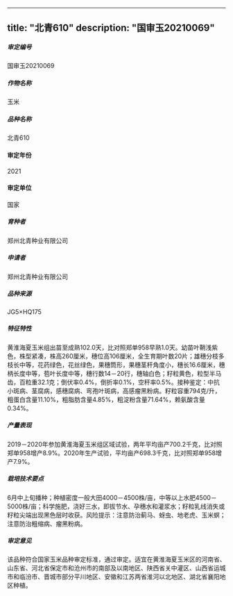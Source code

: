 
---
title: "北青610"
description: "国审玉20210069"
---
##### 审定编号 
国审玉20210069

##### 作物名称
玉米

##### 品种名称
北青610

#### 审定年份
2021	

#### 审定单位
国家

##### 育种者
郑州北青种业有限公司

##### 申请者
郑州北青种业有限公司

##### 品种来源
JG5×HQ175

##### 特征特性
黄淮海夏玉米组出苗至成熟102.0天，比对照郑单958早熟1.0天。幼苗叶鞘浅紫色，株型紧凑，株高260厘米，穗位高106厘米，全生育期叶数20片；雄穗分枝多枝长中等，花药绿色，花丝绿色，果穗筒形，果穗茎秆角度小，穗长16.6厘米，穗柄长度中等，苞叶长度中等，穗行数14－20行，穗轴白色；籽粒黄色，粒型半马齿，百粒重32.1克；倒伏率0.4%，倒折率0.1%，空秆率0.5%。接种鉴定：中抗小斑病、茎腐病，感穗腐病、弯孢叶斑病，高感瘤黑粉病。籽粒容重794克/升，粗蛋白含量11.10%，粗脂肪含量4.85%，粗淀粉含量71.64%，赖氨酸含量0.34%。

##### 产量表现
2019－2020年参加黄淮海夏玉米组区域试验，两年平均亩产700.2千克，比对照郑单958增产8.9%。2020年生产试验，平均亩产698.3千克，比对照郑单958增产7.9%。

##### 栽培技术要点
6月中上旬播种；种植密度一般大田4000－4500株/亩，中等以上水肥4500－5000株/亩；科学施肥，浇好三水，即拔节水、孕穗水和灌浆水；籽粒乳线消失或籽粒尖端出现黑色层时收获。风险提示：注意防治蓟马、蚜虫、地老虎、玉米螟；注意防治粗缩病、瘤黑粉病。

##### 审定意见
该品种符合国家玉米品种审定标准，通过审定。适宜在黄淮海夏玉米区的河南省、山东省、河北省保定市和沧州市的南部及以南地区、陕西省关中灌区、山西省运城市和临汾市、晋城市部分平川地区、安徽和江苏两省淮河以北地区、湖北省襄阳地区种植。


